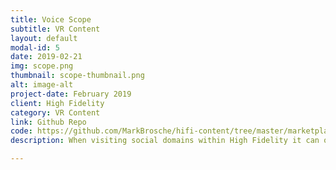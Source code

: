 ```yaml
---
title: Voice Scope
subtitle: VR Content
layout: default
modal-id: 5
date: 2019-02-21
img: scope.png
thumbnail: scope-thumbnail.png
alt: image-alt
project-date: February 2019
client: High Fidelity
category: VR Content
link: Github Repo
code: https://github.com/MarkBrosche/hifi-content/tree/master/marketplaceItems/voiceScopeApp
description: When visiting social domains within High Fidelity it can often be difficult to understand who might be talking in a group of people even with the spectacular spatial audio.  To improve the experience, I created the "Voice Scope App" that can be downloaded for free on the High Fidelity Marketplace.  The app visualizes the audio input level from each user around you as a level meter floating over their heads.  You can adjust the scope's height above other users' heads as well as whether it appears drawn in front of everything else, allowing you to see it through walls or other characters.

---
```

